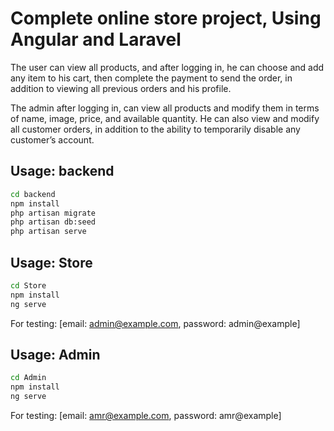 # Complete online store project, Using Angular and Laravel

The user can view all products, and after logging in, he can choose and add any item to his cart, then complete the payment to send the order, in addition to viewing all previous orders and his profile.

The admin after logging in, can view all products and modify them in terms of name, image, price, and available quantity. He can also view and modify all customer orders, in addition to the ability to temporarily disable any customer’s account.

## Usage: backend

```bash
cd backend
npm install
php artisan migrate
php artisan db:seed
php artisan serve
```

## Usage: Store

```bash
cd Store
npm install
ng serve
```
For testing: [email:  admin@example.com, password:  admin@example]

## Usage: Admin

```bash
cd Admin
npm install
ng serve
```
For testing: [email:  amr@example.com, password:  amr@example]
